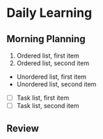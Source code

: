 # Daily Learning


## Morning Planning
1. Ordered list, first item
2. Ordered list, second item

- Unordered list, first item
- Unordered list, second item

- [ ] Task list, first item
- [ ] Task list, second item

## Review
